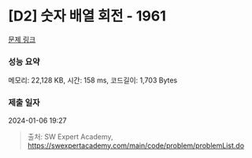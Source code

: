 # [D2] 숫자 배열 회전 - 1961 

[문제 링크](https://swexpertacademy.com/main/code/problem/problemDetail.do?contestProbId=AV5Pq-OKAVYDFAUq) 

### 성능 요약

메모리: 22,128 KB, 시간: 158 ms, 코드길이: 1,703 Bytes

### 제출 일자

2024-01-06 19:27



> 출처: SW Expert Academy, https://swexpertacademy.com/main/code/problem/problemList.do